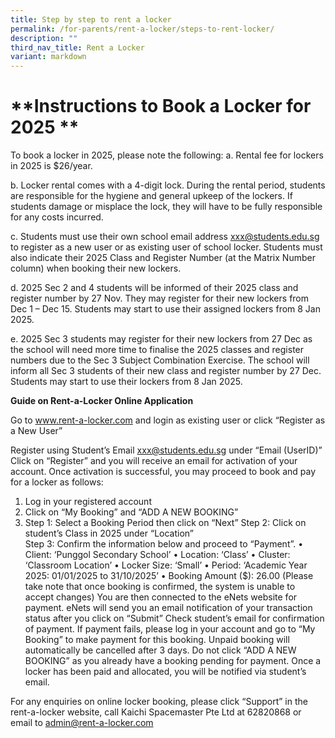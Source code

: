 ```yaml
---
title: Step by step to rent a locker
permalink: /for-parents/rent-a-locker/steps-to-rent-locker/
description: ""
third_nav_title: Rent a Locker
variant: markdown
---
```

# **Instructions to Book a Locker for 2025 **

 
To book a locker in 2025, please note the following: 
a.	Rental fee for lockers in 2025 is $26/year. 
 
b.	Locker rental comes with a 4-digit lock. During the rental period, students are responsible for the hygiene and general upkeep of the lockers. If students damage or misplace the lock, they will have to be fully responsible for any costs incurred. 
 
c.	Students must use their own school email address xxx@students.edu.sg to register as a new user or as existing user of school locker. Students must also indicate their 2025 Class and Register Number (at the Matrix Number column) when booking their new lockers.  
 
d.	2025 Sec 2 and 4 students will be informed of their 2025 class and register number by 27 Nov. They may register for their new lockers from Dec 1 – Dec 15. Students may start to use their assigned lockers from 8 Jan 2025. 
 
e.	2025 Sec 3 students may register for their new lockers from 27 Dec as the school will need more time to finalise the 2025 classes and register numbers due to the Sec 3 Subject Combination Exercise. The school will inform all Sec 3 students of their new class and register number by 27 Dec. Students may start to use their lockers from 8 Jan 2025. 
 
 

**Guide on Rent-a-Locker Online Application**
 
Go to  www.rent-a-locker.com and login as existing user or click “Register as a New User” 
 
Register using Student’s Email xxx@students.edu.sg under “Email (UserID)”   Click on “Register” and you will receive an email for activation of your account. 
Once activation is successful, you may proceed to book and pay for a locker as follows: 
1)	Log in your registered account 
2)	Click on “My Booking” and “ADD A NEW BOOKING” 
3)	Step 1: Select a Booking Period then click on “Next” 
     Step 2: Click on student’s Class in 2025 under “Location”  
     Step 3: Confirm the information below and proceed to “Payment”. 
•	Client: ‘Punggol Secondary School’ 
•	Location: ‘Class’ 
•	Cluster: ‘Classroom Location’ 
•	Locker Size: ‘Small’ 
•	Period: ‘Academic Year 2025: 01/01/2025 to 31/10/2025’ 
•	Booking Amount ($): 26.00 
      (Please take note that once booking is confirmed, the system is unable to accept changes) You are then connected to the eNets website for payment.  eNets will send you an email notification of your transaction status after you click on “Submit” 
Check student’s email for confirmation of payment. If payment fails, please log in your account and go to “My Booking” to make payment for this booking. Unpaid booking will automatically be cancelled after 3 days. Do not click “ADD A NEW BOOKING” as you already have a booking pending for payment. 
Once a locker has been paid and allocated, you will be notified via student’s email. 
 
For any enquiries on online locker booking, please click “Support” in the rent-a-locker website, call Kaichi Spacemaster Pte Ltd at 62820868 or email to admin@rent-a-locker.com
